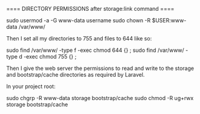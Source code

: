 
==== DIRECTORY PERMISSIONS after storage:link command ====

sudo usermod -a -G www-data username
sudo chown -R $USER:www-data /var/www/<your-project>

Then I set all my directories to 755 and files to 644 like so:

sudo find /var/www/<your-project> -type f -exec chmod 644 {} \;
sudo find /var/www/<your-project> -type d -exec chmod 755 {} \;

Then I give the web server the permissions to read and write to the storage and bootstrap/cache directories as required by Laravel.

In your project root:

sudo chgrp -R www-data storage bootstrap/cache
sudo chmod -R ug+rwx storage bootstrap/cache
